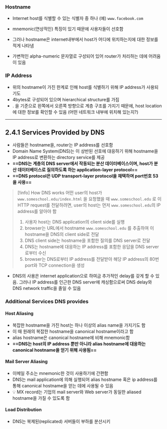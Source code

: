 ### Hostname
- Internet host를 식별할 수 있는 식별자 중 하나
	(예) `www.facebook.com`

- mnemonic(연상적인) 특징이 있기 때문에 사용자들이 선호함
- 그러나 hostname은 internet내부에서 host가 어디에 위치하는지에 대한 정보를 적게 나타냄
- 가변적인 alpha-numeric 문자열로 구성되어 있어 router가 처리하는 데에 어려움이 있음

### IP Address
- 위의 hostname이 가진 한계로 인해 host를 식별하기 위해 IP address가 사용되기도
- 4bytes로 구성되어 있으며 hierarchical structure를 가짐
- . 을 기준으로 왼쪽에서 오른쪽 방향으로 계층 구조를 가지기 때문에, host location에 대한 정보를 확인할 수 있음 (어떤 네트워크 내부에 위치해 있는지?)


<hr>


## 2.4.1 Services Provided by DNS
- 사람들은 hostname을, router는 IP address를 선호함
- Domain Name System(DNS)는 이 상반된 선호에 대응하기 위해 hostname을 IP address로 변환하는 directory service를 제공
- **==DNS는 계층의 DNS server에서 작동되는 분산 데이터베이스이며, host가 분산 데이터베이스로 질의하도록 하는 application-layer protocol==**
- **==DNS protocol은 UDP transport-layer protocol을 채택하며 port번호 53을 사용==**

>[!info] How DNS works
>어떤 user의 host가 `www.someschool.edu/index.html` 을 요청했을 때 `www.someschool.edu` 로 이 HTTP request를 전달하려면, user의 host는 먼저 `www.someschool.edu`의 IP address를 알아야 함
>
>1. 사용자 host는 DNS application의 client side를 실행
>2. browser는 URL에서 hostname `www.someschool.edu` 를 추출하여 이 hostname을 DNS의 client side로 전달
>3. DNS client side는 hostname을 포함한 질의를 DNS server로 전달
>4. DNS는 hostname에 대응하는 IP address를 포함한 응답을 DNS server로부터 수신
>5. browser는 DNS로부터 IP address를 전달받아 해당 IP address의 80번 port와 TCP connection을 생성

- DNS의 사용은 internet application으로 하여금 추가적인 delay를 갖게 할 수 있음. 그러나 IP address를 인근한 DNS server에 캐싱함으로써 DNS delay와 DNS network traffic을 졸일 수 있음

### Additional Services DNS provides
#### Host Aliasing
- 복잡한 hostname을 가진 host는 하나 이상의 alias name을 가지기도 함
- 이 때 원래의 복잡한 hostname을 canonical hostname이라고 함
- alias hostname은 canonical hostname에 비해 mnemonic함
- **==DNS는 host의 IP address 뿐만 아니라 alias hostname에 대응하는 canonical hostname을 얻기 위해 사용됨==**

#### Mail Server Aliasing
- 이메일 주소는 mnemonic한 것이 사용하기에 간편함
- DNS는 mail application에 의해 실행되어 alias hostname 혹은 ip address를 통해 canonical hostname을 얻는 데에 사용될 수 있음
- 💡 MX record는 기업의 mail server와 Web server가 동일한 aliased hostname을 가질 수 있도록 함

#### Load Distribution
- DNS는 복제된(replicated) 서버들이 부하를 분산시키

